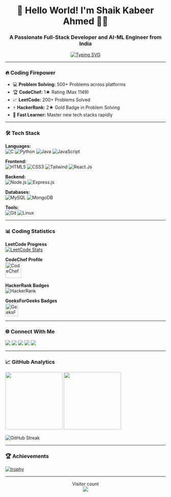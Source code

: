 <h1 align="center">🚀 Hello World! I'm Shaik Kabeer Ahmed 👋🏻</h1>
<h3 align="center">A Passionate Full-Stack Developer and AI-ML Engineer from India</h3>

<p align="center">
  <a href="https://git.io/typing-svg"><img src="https://readme-typing-svg.demolab.com?font=Fira+Code&pause=1000&color=00F72F&center=true&vCenter=true&width=435&lines=Problem+Solver;Full-Stack+Developer;AI-ML+Engineer;DS%26A+Enthusiast;Tech+Innovator" alt="Typing SVG" /></a>
</p>

---

### 🔥 Coding Firepower
- 💻 **Problem Solving:** 500+ Problems across platforms
- 🏆 **CodeChef:** 1★ Rating (Max 1149)
- 📈 **LeetCode:** 200+ Problems Solved
- ⚡ **HackerRank:** 2★ Gold Badge in Problem Solving
- 🚀 **Fast Learner:** Master new tech stacks rapidly

---

### 🛠 Tech Stack
**Languages:**  
![C](https://img.shields.io/badge/-C-00599C?style=flat-square&logo=c%2B%2B)
![Python](https://img.shields.io/badge/-Python-3776AB?style=flat-square&logo=python&logoColor=white)
![Java](https://img.shields.io/badge/-Java-007396?style=flat-square&logo=java)
![JavaScript](https://img.shields.io/badge/-JavaScript-F7DF1E?style=flat-square&logo=javascript&logoColor=black)

**Frontend:**  
![HTML5](https://img.shields.io/badge/-HTML5-E34F26?style=flat-square&logo=html5&logoColor=white)
![CSS3](https://img.shields.io/badge/-CSS3-1572B6?style=flat-square&logo=css3)
![Tailwind](https://img.shields.io/badge/-Tailwind-7952B3?style=flat-square&logo=tailwindcss&logoColor=white)
![React.Js](https://img.shields.io/badge/-React.js-c952B3?style=flat-square&logo=react&logoColor=white)

**Backend:**  
![Node.js](https://img.shields.io/badge/-Node.js-339933?style=flat-square&logo=node.js&logoColor=white)
![Express.js](https://img.shields.io/badge/-Express.js-000000?style=flat-square&logo=express)


**Databases:**  
![MySQL](https://img.shields.io/badge/-MySQL-4479A1?style=flat-square&logo=mysql&logoColor=white)
![MongoDB](https://img.shields.io/badge/-MongoDB-47A248?style=flat-square&logo=mongodb&logoColor=white)

**Tools:**  
![Git](https://img.shields.io/badge/-Git-F05032?style=flat-square&logo=git&logoColor=white)
![Linux](https://img.shields.io/badge/-Linux-FCC624?style=flat-square&logo=linux&logoColor=black)

---

### 📊 Coding Statistics

**LeetCode Progress**  
[![LeetCode Stats](https://leetcard.jacoblin.cool/muhammad_786_ahmad?ext=contest)](https://leetcode.com/u/muhammad_786_ahmad/)

**CodeChef Profile**  
<a href="https://www.codechef.com/users/kabeer786">
  <img src="https://cp-logo.vercel.app/codechef/kabeer786" alt="CodeChef" height="50"/>
</a>

**HackerRank Badges**  
![HackerRank](https://img.shields.io/badge/-6%EF%B8%8F%E2%AD%90%20Gold%20Problem%20Solving-00EA64?style=for-the-badge&logo=hackerrank&logoColor=black)

**GeeksForGeeks Badges**  
<a href="https://www.geeksforgeeks.org/user/kabeer786/">
  <img src="https://img.shields.io/badge/GeeksforGeeks-Profile-brightgreen?style=for-the-badge&logo=geeksforgeeks" alt="GeeksForGeeks" height="40"/>
</a>

---

### 🌐 Connect With Me
[<img src="https://img.shields.io/badge/LinkedIn-0077B5?style=for-the-badge&logo=linkedin&logoColor=white" />](https://linkedin.com/in/kabeer786786)
[<img src="https://img.shields.io/badge/GitHub-100000?style=for-the-badge&logo=github&logoColor=white" />](https://github.com/Kabeer786786)
[<img src="https://img.shields.io/badge/CodeChef-%23964B00.svg?style=for-the-badge&logo=CodeChef&logoColor=white" />](https://www.codechef.com/users/kabeer786)
[<img src="https://img.shields.io/badge/-LeetCode-FFA116?style=for-the-badge&logo=LeetCode&logoColor=black" />](https://leetcode.com/u/muhammad_786_ahmad/)
[<img src="https://img.shields.io/badge/HackerRank-00EA64?style=for-the-badge&logo=hackerrank&logoColor=black" />](https://www.hackerrank.com/profile/kabeerahmed786)

---

### 📈 GitHub Analytics
<p align="left">
  <img height="180em" src="https://github-readme-stats-eight-theta.vercel.app/api?username=Kabeer786786&show_icons=true&include_all_commits=true&count_private=true"/>
  <img height="180em" src="https://github-readme-stats-eight-theta.vercel.app/api/top-langs/?username=Kabeer786786&layout=compact&langs_count=9"/>
</p>

![GitHub Streak](https://streak-stats.demolab.com?user=Kabeer786786)

---

### 🏆 Achievements
[![trophy](https://github-profile-trophy.vercel.app/?username=Kabeer786786&theme=onedark&row=1&column=7 )](https://github.com/ryo-ma/github-profile-trophy)

---

<p align="center"> 
  Visitor count<br>
  <img src="https://profile-counter.glitch.me/Kabeer786786/count.svg" />
</p>
